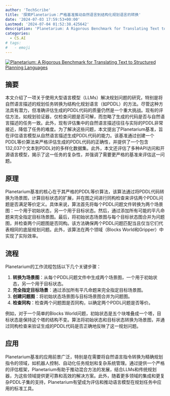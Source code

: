 ```yaml
---
author: 'TechScribe'
title: '探索Planetarium：严格基准推动自然语言到结构化规划语言的转换'
date: '2024-07-03 17:59:53+00:00'
Lastmod: '2024-07-04 01:52:38.425642'
description: 'Planetarium: A Rigorous Benchmark for Translating Text to Structured Planning Languages'
categories:
  - CS.AI
# tags:
#   - emoji
---
```


[![Planetarium: A Rigorous Benchmark for Translating Text to Structured Planning Languages](https://arxiv-research-1301205113.cos.ap-guangzhou.myqcloud.com/images/2407.03321v1.pdf_0.jpg)](https://arxiv.org/abs/2407.03321v1)

## 摘要

本文介绍了一项关于使用大型语言模型（LLMs）解决规划问题的研究，特别是将自然语言描述的规划任务转换为结构化规划语言（如PDDL）的方法。尽管这种方法具有潜力，但准确评估生成的PDDL代码的质量仍然是一个重大挑战。现有的评估方法，如规划验证器，仅检查问题是否可解，而忽略了生成的代码是否与自然语言描述的任务一致。此外，现有评估集中的自然语言描述往往与实际的PDDL非常接近，降低了任务的难度。为了解决这些问题，本文提出了Planetarium基准，旨在评估语言模型从自然语言描述生成PDDL代码的能力。该基准通过创建一个PDDL等价算法来严格评估生成的PDDL代码的正确性，并提供了一个包含132,037个文本到PDDL对的多样化数据集。此外，本文还评估了多种API访问和开源语言模型，揭示了这一任务的复杂性，并强调了需要更严格的基准来评估这一问题。<!--more-->

## 原理

Planetarium基准的核心在于其严格的PDDL等价算法，该算法通过将PDDL代码转换为场景图，计算目标状态的扩展，并在图之间进行同构检查来评估两个PDDL问题是否满足等价定义。具体来说，算法首先将每个PDDL问题文件转换为两个场景图：一个用于初始状态，另一个用于目标状态。然后，通过添加所有可能的平凡命题来完全指定目标场景图。最后，将初始状态场景图与每个目标状态图合并为问题图，并检查两个问题图是否同构。该方法确保两个PDDL问题匹配当且仅当它们代表相同的底层规划问题。此外，该算法在两个领域（Blocks World和Gripper）中实现了实际效率。

## 流程

Planetarium的工作流程包括以下几个关键步骤：
1. **转换为场景图**：从每个PDDL问题文件中生成两个场景图，一个用于初始状态，另一个用于目标状态。
2. **完全指定目标场景**：通过添加所有平凡命题来完全指定目标场景图。
3. **创建问题图**：将初始状态场景图与目标场景图合并为问题图。
4. **检查同构**：检查两个问题图是否同构，以确定两个PDDL问题是否等价。

例如，对于一个简单的Blocks World问题，初始状态是五个块堆叠成一个塔，目标状态是保持这个塔的结构不变。算法将初始状态和目标状态转换为场景图，并通过同构检查来验证生成的PDDL代码是否正确地反映了这一规划问题。

## 应用

Planetarium基准的应用前景广泛，特别是在需要将自然语言指令转换为精确规划指令的领域，如机器人控制、自动化任务规划和复杂系统管理。通过提供一个严格的评估框架，Planetarium有助于推动混合方法的发展，结合LLMs和传统规划器，为这些领域提供更可靠和高效的解决方案。此外，随着更多领域的集成和更复杂PDDL子集的支持，Planetarium有望成为评估和推动语言模型在规划任务中应用的标准工具。
